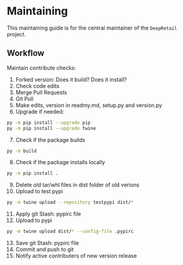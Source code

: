 # Maintaining

This maintaining guide is for the central maintainer of the `DeepRetail` project. 


## Workflow

Maintain contribute checks:

1. Forked version: Does it build? Does it install?
2. Check code edits
3. Merge Pull Requests
4. Git Pull
5. Make edits, version in readmy.md, setup.py and version.py
6. Upgrade if needed: 
```sh
py -m pip install --upgrade pip
py -m pip install --upgrade twine
```
7. Check if the package builds
```sh
py -m build
```
8. Check if the package installs locally
```sh
py -m pip install .
```
9. Delete old tar/whl files in dist folder of old verions
10. Upload to test pypi
```sh
py -m twine upload --repository testpypi dist/*
```
11. Apply git Stash: pypirc file
12. Upload to pypi
```sh
py -m twine upload dist/* --config-file .pypirc
```
13. Save git Stash: pypirc file
14. Commit and push to git
15. Notify active contributers of new version release




